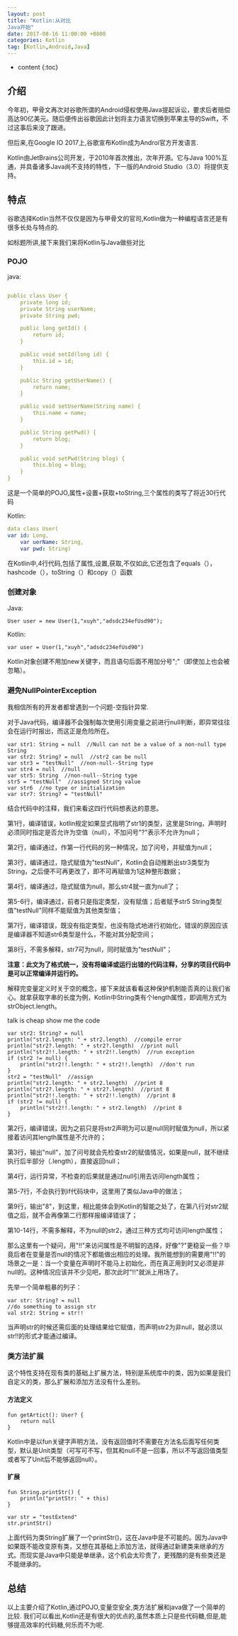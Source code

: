 ```yaml
---
layout: post
title: "Kotlin:从对比
Java开始"
date: 2017-08-16 11:00:00 +0800 
categories: Kotlin
tag: [Kotlin,Android,Java]
---
```

* content
{:toc}

## 介绍
今年初，甲骨文再次对谷歌所谓的Android侵权使用Java提起诉讼，要求后者赔偿高达90亿美元。随后便传出谷歌因此计划将主力语言切换到苹果主导的Swift，不过这事后来没了跟进。

但后来,在Google IO 2017上,谷歌宣布Kotlin成为Androi官方开发语言.

Kotlin由JetBrains公司开发，于2010年首次推出，次年开源。它与Java 100%互通，并具备诸多Java尚不支持的特性，下一版的Android Studio（3.0）将提供支持。


<!-- more -->

## 特点
谷歌选择Kotlin当然不仅仅是因为与甲骨文的官司,Kotlin做为一种编程语言还是有很多长处与特点的.

如标题所讲,接下来我们来将Kotlin与Java做些对比

### POJO

java:

```yaml

public class User {
    private long id;
    private String userName;
    private String pwd;

    public long getId() {
        return id;
    }

    public void setId(long id) {
        this.id = id;
    }

    public String getUserName() {
        return name;
    }

    public void setUserName(String name) {
        this.name = name;
    }

    public String getPwd() {
        return blog;
    }

    public void setPwd(String blog) {
        this.blog = blog;
    }
}
```
这是一个简单的POJO,属性+设置+获取+toString,三个属性的类写了将近30行代码

Kotlin:
```yaml
data class User(
var id: Long,
	var uerName: String,
	var pwd: String)
```
在Kotlin中,4行代码,包括了属性,设置,获取,不仅如此,它还包含了equals（），hashcode（），toString（）和copy（）函数

### 创建对象
Java:
```
User user = new User(1,"xuyh","adsdc234efUsd90");
```
Kotlin:
```
var user = User(1,"xuyh","adsdc234efUsd90")
```
Kotlin对象创建不用加new关键字，而且语句后面不用加分号";"（即使加上也会被忽略）。


### 避免NullPointerException

我相信所有的开发者都曾遇到一个问题-空指针异常.

对于Java代码，编译器不会强制每次使用引用变量之前进行null判断，即异常往往会在运行时报出，而这正是危险所在。

```
var str1: String = null  //Null can not be a value of a non-null type String
var str2: String? = null  //str2 can be null
var str3 = "testNull"  //non-null--String type
var str4 = null  //null
var str5: String  //non-null--String type
str5 = "testNull"  //assigned String value
var str6  //no type or initialization
var str7: String? = "testNull"
```


结合代码中的注释，我们来看这四行代码想表达的意思。

第1行，编译错误，kotlin规定如果显式指明了str1的类型，这里是String，声明时必须同时指定是否允许为空值（null），不加问号"?"表示不允许为null；

第2行，编译通过，作第一行代码的另一种情况，加了问号，并赋值为null；

第3行，编译通过，隐式赋值为"testNull"，Kotlin会自动推断出str3类型为String，之后便不可再更改了，即不可再赋值为1这种整形数据；

第4行，编译通过，隐式赋值为null，那么str4就一直为null了；

第5-6行，编译通过，前者只是指定类型，没有赋值；后者赋予str5 String类型值"testNull"同样不能赋值为其他类型值；

第7行，编译错误，既没有指定类型，也没有隐式地进行初始化，错误的原因应该是编译器不知道str6类型是什么，不能对其分配空间；

第8行，不需多解释，str7可为null，同时赋值为"testNull"；

**注意：此文为了格式统一，没有将编译或运行出错的代码注释，分享的项目代码中是可以正常编译并运行的。**

解释完变量定义时关于空的概念，接下来就该看看这种保护机制能否真的让我们省心。就拿获取字串的长度为例，Kotlin中String类有个length属性，即调用方式为strObject.length。

talk is cheap show me the code

```
var str2: String? = null
println("str2.length: " + str2.length)  //compile error
println("str2?.length: " + str2?.length)  //print null
println("str2!!.length: " + str2!!.length)  //run exception
if (str2 != null) {
    println("str2!!.length: " + str2!!.length)  //don't run
}
str2 = "testNull"  //assign
println("str2.length: " + str2.length)  //print 8
println("str2?.length: " + str2?.length)  //print 8
println("str2!!.length: " + str2!!.length)  //print 8
if (str2 != null) {
    println("str2!!.length: " + str2.length)  //print 8
}
```
第2行，编译错误，因为之前只是将str2声明为可以是null同时赋值为null，所以紧接着访问其length属性是不允许的；

第3行，输出"null"，加了问号就会先检查str2的赋值情况，如果是null，就不继续执行后半部分（.length），直接返回null；

第4行，运行异常，不检查的后果就是通过null引用去访问length属性；

第5-7行，不会执行到if代码块中，这里用了类似Java中的做法；

第9行，输出"8"，到这里，相比能体会到Kotlin的智能之处了，在第八行对str2赋值之后，就不会再像第二行那样报编译错误了；

第10-14行，不需多解释，不为null的str2，通过三种方式均可访问length属性；

那么这里有一个疑问，用"!!"来访问属性是不明智的选择，好像"?"更稳妥一些？毕竟后者在变量是否null的情况下都能做出相应的处理。我所能想到的需要用"!!"的场景之一是：当一个变量在声明时不能马上初始化，而在真正用到时又必须是非null的。这种情况应该并不少见吧，那次此时"!!"就派上用场了。

先举一个简单粗暴的列子：
```
var str: String? = null
//do something to assign str
val str2: String = str!!
```
当声明str的时候还需后面的处理结果给它赋值，而声明str2为非null，就必须以str!!的形式才能通过编译。

### 类方法扩展

这个特性支持在现有类的基础上扩展方法，特别是系统库中的类，因为如果是我们自定义的类，那么扩展和添加方法没有什么差别。

#### 方法定义
```
fun getArtict(): User? {
	return null
}
```
Kotlin中是以fun关键字声明方法，没有返回值时不需要在方法名后面写任何类型，默认是Unit类型（可写可不写，但其和null不是一回事，所以不写返回值类型或者写了Unit后不能够返回null）。

#### 扩展
```
fun String.printStr() {
	println("printStr: " + this)
}

var str = "testExtend"
str.printStr()
```
上面代码为类String扩展了一个printStr()，这在Java中是不可能的。因为Java中如果既不能改变原有类，又想在其基础上添加方法，就得通过新建类来继承的方式。而现实是Java中只能是单继承，这个机会太珍贵了，更残酷的是有些类还是不能继承的。

## 总结
以上主要介绍了Kotlin,通过POJO,变量空安全,类方法扩展和java做了一个简单的比较.
我们可以看出,Kotlin还是有很大的优点的,虽然本质上只是些代码糖,但是,能够提高效率的代码糖,何乐而不为呢.
